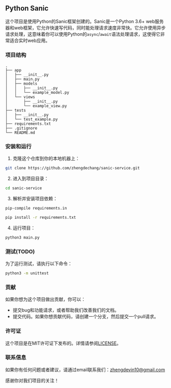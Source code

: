 ## Python Sanic

这个项目是使用Python的Sanic框架创建的。Sanic是一个Python 3.6+ web服务器和web框架，它允许快速写代码，同时能处理请求速度非常快。它允许使用异步请求处理，这意味着你可以使用Python的`async`/`await`语法处理请求，这使得它非常适合实时web应用。

### 项目结构

```
.
├── app
│   ├── __init__.py
│   ├── main.py
│   ├── models
│   │   ├── __init__.py
│   │   └── example_model.py
│   └── views
│       ├── __init__.py
│       └── example_view.py
├── tests
│   ├── __init__.py
│   └── test_example.py
├── requirements.txt
├── .gitignore
└── README.md
```

### 安装和运行

1. 克隆这个仓库到你的本地机器上：

```bash
git clone https://github.com/zhengdechang/sanic-service.git
```

2. 进入到项目目录：

```bash
cd sanic-service
```

3. 解析并安装项目依赖：

```bash
pip-compile requirements.in
```

```bash
pip install -r requirements.txt
```

4. 运行项目：

```bash
python3 main.py
```

### 测试(TODO)

为了运行测试，请执行以下命令：

```bash
python3 -m unittest
```

### 贡献

如果你想为这个项目做出贡献，你可以：

- 提交bug和功能请求，或者帮助我们改善我们的文档。
- 提交代码。如果你想贡献代码，请创建一个分支，然后提交一个pull请求。

### 许可证

这个项目是在MIT许可证下发布的。详情请参阅[LICENSE](LICENSE)。

### 联系信息

如果你有任何问题或者建议，请通过email联系我们：zhengdevin10@gmail.com

感谢你对我们项目的关注！
